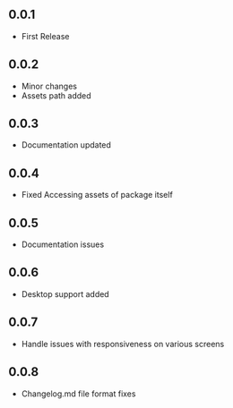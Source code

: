 ## 0.0.1

* First Release

## 0.0.2

* Minor changes
* Assets path added

## 0.0.3

* Documentation updated

## 0.0.4

* Fixed Accessing assets of package itself

## 0.0.5

* Documentation issues

## 0.0.6

* Desktop support added

## 0.0.7

* Handle issues with responsiveness on various screens

## 0.0.8

* Changelog.md file format fixes